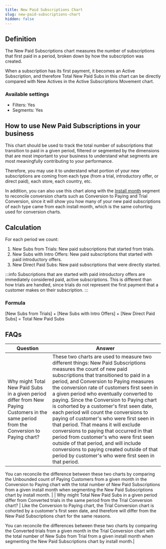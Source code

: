 ```yaml
---
title: New Paid Subscriptions Chart
slug: new-paid-subscriptions-chart
hidden: false
---
```


## Definition

The New Paid Subscriptions chart measures the number of subscriptions that first paid in a period, broken down by how the subscription was created.

When a subscription has its first payment, it becomes an Active Subscription, and therefore Total New Paid Subs in this chart can be directly compared with New Actives in the Active Subscriptions Movement chart.

### Available settings

- Filters: Yes
- Segments: Yes

## How to use New Paid Subscriptions in your business

This chart should be used to track the total number of subscriptions that transition to paid in a given period, filtered or segmented by the dimensions that are most important to your business to understand what segments are most meaningfully contributing to your performance.

Therefore, you may use it to understand what portion of your new subscriptions are coming from each type (from a trial, introductory offer, or direct paid), each store, each country, etc.

In addition, you can also use this chart along with the [Install month](https://app.revenuecat.com/charts/actives_new?chart_type=Line&range=Last%2012%20months&resolution=2&segment=install_month) segment to reconcile conversion charts such as Conversion to Paying and Trial Conversion, since it will show you how many of your new paid subscriptions of each type came from each install month, which is the same cohorting used for conversion charts.

## Calculation

For each period we count:

1. New Subs from Trials: New paid subscriptions that started from trials.
2. New Subs with Intro Offers: New paid subscriptions that started with paid introductory offers.
3. New Direct Paid Subs: New paid subscriptions that were directly started.

:::info
Subscriptions that are started with paid introductory offers are immediately considered paid, active subscriptions. This is different than how trials are handled, since trials do not represent the first payment that a customer makes on their subscription.
:::

### Formula

[New Subs from Trials] + [New Subs with Intro Offers] + [New Direct Paid Subs] = Total New Paid Subs

## FAQs

| Question                                                                                                                                 | Answer                                                                                                                                                                                                                                                                                                                                                                                                                                                                                                                                                                                                                                                                                                                                                           |
| ---------------------------------------------------------------------------------------------------------------------------------------- | ---------------------------------------------------------------------------------------------------------------------------------------------------------------------------------------------------------------------------------------------------------------------------------------------------------------------------------------------------------------------------------------------------------------------------------------------------------------------------------------------------------------------------------------------------------------------------------------------------------------------------------------------------------------------------------------------------------------------------------------------------------------- |
| Why might Total New Paid Subs in a given period differ from New Paying Customers in the same period from the Conversion to Paying chart? | These two charts are used to measure two different things: New Paid Subscriptions measures the count of new paid subscriptions that transitioned to paid in a period, and Conversion to Paying measures the conversion rate of customers first seen in a given period who eventually converted to paying. Since the Conversion to Paying chart is cohorted by a customer's first seen date, each period will count the conversions to paying of customer's who were first seen in that period. That means it will exclude conversions to paying that occurred in that period from customer's who were first seen outside of that period, and will include conversions to paying created outside of that period by customer's who were first seen in that period. |

You can reconcile the difference between these two charts by comparing the Unbounded count of Paying Customers from a given month in the Conversion to Paying chart with the total number of New Paid Subscriptions from a given install month when segmenting the New Paid Subscriptions chart by install month. |
| Why might Total New Paid Subs in a given period differ from Converted trials in the same period from the Trial Conversion chart? | Like the Conversion to Paying chart, the Trial Conversion chart is cohorted by a customer's first seen date, and therefore will differ from the New Paid Subscriptions chart for the same reasons.

You can reconcile the differences between these two charts by comparing the Converted trials from a given month in the Trial Conversion chart with the total number of New Subs from Trial from a given install month when segmenting the New Paid Subscriptions chart by install month.|
